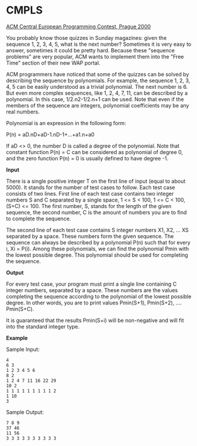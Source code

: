 CMPLS
====================
[ACM Central European Programming Contest, Prague 2000](http://contest.felk.cvut.cz/00cerc/solved/)

You probably know those quizzes in Sunday magazines: given the sequence 1, 2, 3, 4, 5, what is the next number? Sometimes it is very easy to answer, sometimes it could be pretty hard. Because these "sequence problems" are very popular, ACM wants to implement them into the "Free Time" section of their new WAP portal.

ACM programmers have noticed that some of the quizzes can be solved by describing the sequence by polynomials. For example, the sequence 1, 2, 3, 4, 5 can be easily understood as a trivial polynomial. The next number is 6. But even more complex sequences, like 1, 2, 4, 7, 11, can be described by a polynomial. In this case, 1/2.n2-1/2.n+1 can be used. Note that even if the members of the sequence are integers, polynomial coefficients may be any real numbers.

Polynomial is an expression in the following form:

P(n) = aD.nD+aD-1.nD-1+...+a1.n+a0

If aD <> 0, the number D is called a degree of the polynomial. Note that constant function P(n) = C can be considered as polynomial of degree 0, and the zero function P(n) = 0 is usually defined to have degree -1.

**Input**

There is a single positive integer T on the first line of input (equal to about 5000). It stands for the number of test cases to follow. Each test case consists of two lines. First line of each test case contains two integer numbers S and C separated by a single space, 1 <= S < 100, 1 <= C < 100, (S+C) <= 100. The first number, S, stands for the length of the given sequence, the second number, C is the amount of numbers you are to find to complete the sequence.

The second line of each test case contains S integer numbers X1, X2, ... XS separated by a space. These numbers form the given sequence. The sequence can always be described by a polynomial P(n) such that for every i, Xi = P(i). Among these polynomials, we can find the polynomial Pmin with the lowest possible degree. This polynomial should be used for completing the sequence.

**Output**

For every test case, your program must print a single line containing C integer numbers, separated by a space. These numbers are the values completing the sequence according to the polynomial of the lowest possible degree. In other words, you are to print values Pmin(S+1), Pmin(S+2), .... Pmin(S+C).

It is guaranteed that the results Pmin(S+i) will be non-negative and will fit into the standard integer type.

**Example**

Sample Input:

	4
	6 3
	1 2 3 4 5 6
	8 2
	1 2 4 7 11 16 22 29
	10 2
	1 1 1 1 1 1 1 1 1 2
	1 10
	3

Sample Output:

	7 8 9
	37 46
	11 56
	3 3 3 3 3 3 3 3 3 3
